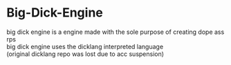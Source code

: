 # Big-Dick-Engine
big dick engine is a engine made with the sole purpose of creating dope ass rps  
big dick engine uses the dicklang interpreted language  
(original dicklang repo was lost due to acc suspension)  
